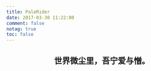 ```yaml
---
title: PaleRider
date: 2017-03-30 11:22:00
comment: false
notag: true
toc: false
---
```



<h2 align = "center">世界微尘里，吾宁爱与憎。</h2>
<center></center>
<h3 align = "center"></h3>













